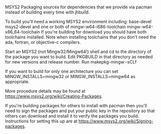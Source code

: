 MSYS2 Packaging sources for dependencies that we provide via pacman instead of
building every time with jhbuild.

To build you'll need a working MSYS2 environment including:
  base-devel
  msys2-devel
and one or both of
  mingw-w64-i686-toolchain
  mingw-w64-x86_64-toolchain
If you're building for download you should have both toolchains installed. Note when installing toolchains that you don't need the ada, fortran, or objective-c compilers.

Start an MSYS2 (not Mingw32/Mingw64!) shell and cd to the directory of the package you want to build. Edit PKGBUILD in that directory as needed for new versions and release number. Run
   makepkg-mingw -sCLf

If you want to build for only one architecture you can set MINGW_INSTALLS=mingw32 or MINGW_INSTALLS=mingw64 as appropriate.

More procedure details may be found at https://www.msys2.org/wiki/Creating-Packages.

If you're building packages for others to install with pacman then you'll need to sign the packages and put your public key in the repository so that others can download and install it to verify the packages you build. Instructions for setting this up are at https://www.msys2.org/wiki/Signing-packages.
